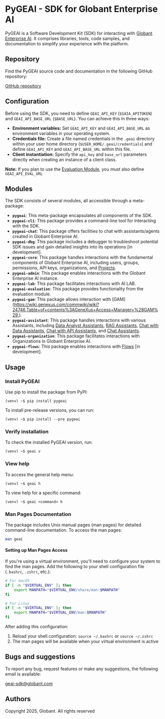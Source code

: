 # PyGEAI - SDK for Globant Enterprise AI

PyGEAI is a Software Development Kit (SDK) for interacting with [Globant Enterprise AI](https://wiki.genexus.com/enterprise-ai/wiki?8,Table+of+contents%3AEnterprise+AI). It comprises libraries, tools, code samples, and documentation to simplify your experience with the platform.

## Repository

Find the PyGEAI source code and documentation in the following GitHub repository:

[GitHub repository](https://github.com/RT-GEN029-GI/pygeai)

## Configuration

Before using the SDK, you need to define `GEAI_API_KEY` (`$SAIA_APITOKEN`) and `GEAI_API_BASE_URL` (`$BASE_URL`). You can achieve this in three ways:

* **Environment variables:** Set `GEAI_API_KEY` and `GEAI_API_BASE_URL` as environment variables in your operating system.
* **Credentials file:** Create a file named credentials in the `.geai` directory within your user home directory (`$USER_HOME/.geai/credentials`) and define `GEAI_API_KEY` and `GEAI_API_BASE_URL` within this file.
* **Client instantiation:** Specify the `api_key` and `base_url` parameters directly when creating an instance of a client class.

**Note:** If you plan to use the [Evaluation Module](https://wiki.genexus.com/enterprise-ai/wiki?896,Evaluation), you must also define `GEAI_API_EVAL_URL`

## Modules

The SDK consists of several modules, all accessible through a meta-package:

- **`pygeai`**: This meta-package encapsulates all components of the SDK.
- **`pygeai-cli`**: This package provides a command-line tool for interacting with the SDK.
- **`pygeai-chat`**: This package offers facilities to chat with assistants/agents created in Globant Enterprise AI.
- **`pygeai-dbg`**: This package includes a debugger to troubleshoot potential SDK issues and gain detailed insights into its operations [in development].
- **`pygeai-core`**: This package handles interactions with the fundamental components of Globant Enterprise AI, including users, groups, permissions, API keys, organizations, and [Projects](https://wiki.genexus.com/enterprise-ai/wiki?565,Projects).
- **`pygeai-admin`**: This package enables interactions with the Globant Enterprise AI instance.
- **`pygeai-lab`**: This package facilitates interactions with AI LAB.
- **`pygeai-evaluation`**: This package provides functionality from the evaluation module.
- **`pygeai-gam`**: This package allows interaction with [GAM] (https://wiki.genexus.com/commwiki/wiki?24746,Table+of+contents%3AGeneXus+Access+Manager+%28GAM%29,).
- **`pygeai-assistant`**: This package handles interactions with various Assistants, including [Data Analyst Assistants](https://wiki.genexus.com/enterprise-ai/wiki?886,Data+Analyst+Assistant+2.0), [RAG Assistants](https://wiki.genexus.com/enterprise-ai/wiki?44,RAG+Assistants+Introduction), [Chat with Data Assistants](https://wiki.genexus.com/enterprise-ai/wiki?159,Chat+with+Data+Assistant), [Chat with API Assistants](https://wiki.genexus.com/enterprise-ai/wiki?110,API+Assistant), and [Chat Assistants](https://wiki.genexus.com/enterprise-ai/wiki?708,Chat+Assistant).
- **`pygeai-organization`**: This package facilitates interactions with Organizations in Globant Enterprise AI.
- **`pygeai-flows`**: This package enables interactions with [Flows](https://wiki.genexus.com/enterprise-ai/wiki?321,Flows+in+Globant+Enterprise+AI) [in development]. 

## Usage

### Install PyGEAI
Use pip to install the package from PyPI:

```
(venv) ~$ pip install pygeai
```

To install pre-release versions, you can run:
```
(venv) ~$ pip install --pre pygeai
```

### Verify installation
To check the installed PyGEAI version, run:

```
(venv) ~$ geai v
```

### View help

To access the general help menu:

```
(venv) ~$ geai h
```
To view help for a specific command:

```
(venv) ~$ geai <command> h
```

### Man Pages Documentation

The package includes Unix manual pages (man pages) for detailed command-line documentation. To access the man pages:

```bash
man geai
```

#### Setting up Man Pages Access

If you're using a virtual environment, you'll need to configure your system to find the man pages. Add the following to your shell configuration file (`.bashrc`, `.zshrc`, etc.):

```bash
# For macOS
if [ -n "$VIRTUAL_ENV" ]; then
    export MANPATH="$VIRTUAL_ENV/share/man:$MANPATH"
fi

# For Linux
if [ -n "$VIRTUAL_ENV" ]; then
    export MANPATH="$VIRTUAL_ENV/man:$MANPATH"
fi
```

After adding this configuration:
1. Reload your shell configuration: `source ~/.bashrc` or `source ~/.zshrc`
2. The man pages will be available when your virtual environment is active

## Bugs and suggestions
To report any bug, request features or make any suggestions, the following email is available:

<geai-sdk@globant.com>

## Authors
Copyright 2025, Globant. All rights reserved
